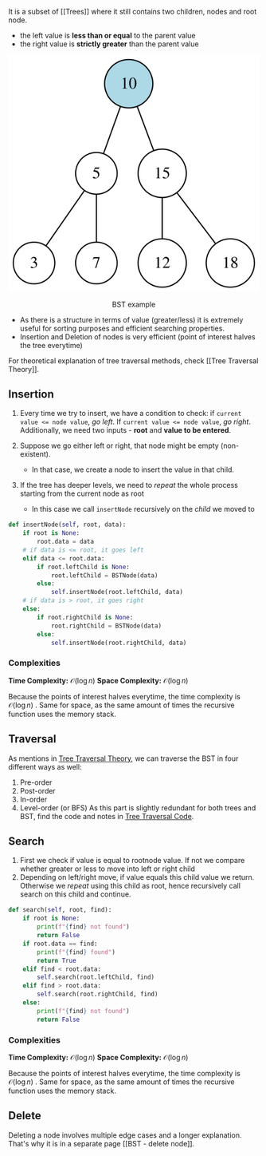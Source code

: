 It is a subset of [[Trees]] where it still contains two children, nodes and root node.
- the left value is **less than or equal** to the parent value
- the right value is **strictly greater** than the parent value


![bst| center](../assets/bst.svg)
<div style="text-align: center">
  BST example
</div>


- As there is a structure in terms of value (greater/less) it is extremely useful for sorting purposes and efficient searching properties.
- Insertion and Deletion of nodes is very efficient (point of interest halves the tree everytime)

For theoretical explanation of tree traversal methods, check [[Tree Traversal Theory]].
## Insertion

 1. Every time we try to insert, we have a condition to check: if `current value <= node value`,  *go left*. If `current value <= node value`, *go right*. Additionally, we need two inputs - **root** and **value to be entered**. 
 
2. Suppose we go either left or right, that node might be empty (non-existent). 
	- In that case, we create a node to insert the value in that child.

3. If the tree has deeper levels, we need to *repeat* the whole process starting from the current node as root
	- In this case we call `insertNode` recursively on the *child* we moved to

```python
def insertNode(self, root, data):
	if root is None:
		root.data = data
	# if data is <= root, it goes left
	elif data <= root.data:
		if root.leftChild is None:
			root.leftChild = BSTNode(data)
		else:
			self.insertNode(root.leftChild, data)
	# if data is > root, it goes right
	else:
		if root.rightChild is None:
			root.rightChild = BSTNode(data)
		else:
			self.insertNode(root.rightChild, data)
```

### Complexities

**Time Complexity:** $\mathcal{O}(\log n)$ 
**Space Complexity:**  $\mathcal{O}(\log n)$ 

Because the points of interest halves everytime, the time complexity is  $\mathcal{O}(\log n)$ . Same for space, as the same amount of times the recursive function uses the memory stack. 
## Traversal

As mentions in [Tree Traversal Theory](Tree%20Traversal%20Theory.md), we can traverse the BST in four different ways as well:
1. Pre-order
2. Post-order
3. In-order
4. Level-order (or BFS)
As this part is slightly redundant for both trees and BST, find the code and notes in [Tree Traversal Code](Tree%20Traversal%20Code.md).


## Search

1. First we check if value is equal to rootnode value. If not we compare whether greater or less to move into left or right child
2. Depending on left/right move, if value equals this child value we return. Otherwise we *repeat* using this child as root, hence recursively call search on this child and continue.


```python
def search(self, root, find):
	if root is None:
		print(f"{find} not found")
		return False
	if root.data == find:
		print(f"{find} found")
		return True
	elif find < root.data:
		self.search(root.leftChild, find)
	elif find > root.data:
		self.search(root.rightChild, find)
	else:
		print(f"{find} not found")
		return False

```

### Complexities

**Time Complexity:** $\mathcal{O}(\log n)$ 
**Space Complexity:**  $\mathcal{O}(\log n)$ 

Because the points of interest halves everytime, the time complexity is  $\mathcal{O}(\log n)$ . Same for space, as the same amount of times the recursive function uses the memory stack. 


## Delete

Deleting a node involves multiple edge cases and a longer explanation. That's why it is in a separate page [[BST - delete node]]. 